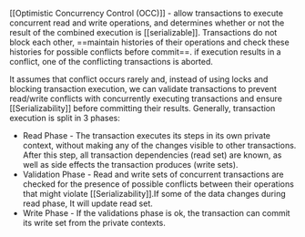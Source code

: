 [[Optimistic Concurrency Control (OCC)]] - allow transactions to execute concurrent read and write operations, and determines whether or not the result of the combined execution is [[serializable]]. Transactions do not block each other, ==maintain histories of their operations and check these histories for possible conflicts before commit==. if execution results in a conflict, one of the conflicting transactions is aborted.

It assumes that conflict occurs rarely and, instead of using locks and blocking transaction execution, we can validate transactions to prevent read/write conflicts with concurrently executing transactions and ensure [[Serializability]] before committing their results.
Generally, transaction execution is split in 3 phases:
- Read Phase - The transaction executes its steps in its own private context, without making any of the changes visible to other transactions. After this step, all transaction dependencies (read set) are known, as well as side effects the transaction produces (write sets).
- Validation Phase - Read and write sets of concurrent transactions are checked for the presence of possible conflicts between their operations that might violate [[Serializability]].If some of the data changes during read phase, It will update read set.
- Write Phase - If the validations phase is ok, the transaction can commit its write set from the private contexts.